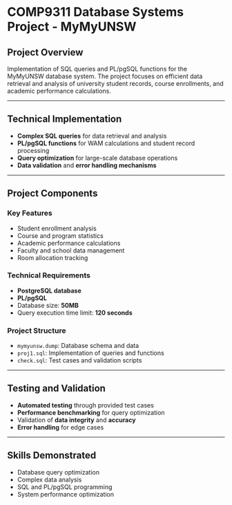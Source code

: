 # COMP9311 Database Systems Project - MyMyUNSW

## Project Overview
Implementation of SQL queries and PL/pgSQL functions for the MyMyUNSW database system. The project focuses on efficient data retrieval and analysis of university student records, course enrollments, and academic performance calculations.

---

## Technical Implementation
- **Complex SQL queries** for data retrieval and analysis  
- **PL/pgSQL functions** for WAM calculations and student record processing  
- **Query optimization** for large-scale database operations  
- **Data validation** and **error handling mechanisms**  

---

## Project Components

### Key Features
- Student enrollment analysis  
- Course and program statistics  
- Academic performance calculations  
- Faculty and school data management  
- Room allocation tracking  

### Technical Requirements
- **PostgreSQL database**  
- **PL/pgSQL**  
- Database size: **50MB**  
- Query execution time limit: **120 seconds**  

### Project Structure
- `mymyunsw.dump`: Database schema and data  
- `proj1.sql`: Implementation of queries and functions  
- `check.sql`: Test cases and validation scripts  

---

## Testing and Validation
- **Automated testing** through provided test cases  
- **Performance benchmarking** for query optimization  
- Validation of **data integrity** and **accuracy**  
- **Error handling** for edge cases  

---

## Skills Demonstrated
- Database query optimization  
- Complex data analysis  
- SQL and PL/pgSQL programming  
- System performance optimization  

